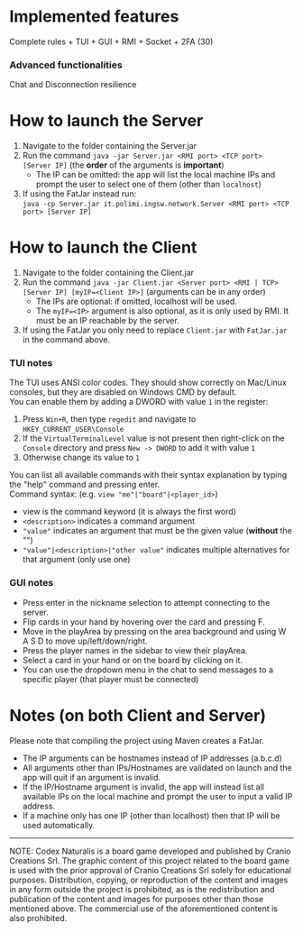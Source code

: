 # Implemented features
Complete rules + TUI + GUI + RMI + Socket + 2FA  (30)

### Advanced functionalities
Chat and Disconnection resilience

# How to launch the Server
1. Navigate to the folder containing the Server.jar
2. Run the command `java -jar Server.jar <RMI port> <TCP port> [Server IP]`  (the **order** of the arguments is **important**)
      - The IP can be omitted: the app will list the local machine IPs and prompt the user to select one of them (other than `localhost`)
3. If using the FatJar instead run: <br> `java -cp Server.jar it.polimi.ingsw.network.Server <RMI port> <TCP port> [Server IP]`

# How to launch the Client
1. Navigate to the folder containing the Client.jar
2. Run the command `java -jar Client.jar <Server port> <RMI | TCP> [Server IP] [myIP=<Client IP>]` (arguments can be in any order) 
      - The IPs are optional: if omitted, localhost will be used. 
      - The `myIP=<IP>` argument is also optional, as it is only used by RMI. It must be an IP reachable by the server.
3. If using the FatJar you only need to replace `Client.jar` with `FatJar.jar` in the command above.

### TUI notes
The TUI uses ANSI color codes. They should show correctly on Mac/Linux consoles, but they are disabled on Windows CMD by default. <br>
You can enable them by adding a DWORD with value `1` in the register: <br>
1. Press `Win+R`, then type `regedit` and navigate to `HKEY_CURRENT_USER\Console`
2. If the `VirtualTerminalLevel` value is not present then right-click on the `Console` directory and press `New -> DWORD` to add it with value `1`
3. Otherwise change its value to `1` 

You can list all available commands with their syntax explanation by typing the "help" command and pressing enter. <br>
Command syntax: (e.g. `view "me"|"board"|<player_id>`)
- view is the command keyword (it is always the first word)
- `<description>` indicates a command argument 
- `"value"` indicates an argument that must be the given value (**without** the "")
- `"value"|<description>|"other value"` indicates multiple alternatives for that argument (only use one)

### GUI notes
- Press enter in the nickname selection to attempt connecting to the server.
- Flip cards in your hand by hovering over the card and pressing F.
- Move in the playArea by pressing on the area background and using W A S D to move up/left/down/right.
- Press the player names in the sidebar to view their playArea.
- Select a card in your hand or on the board by clicking on it.
- You can use the dropdown menu in the chat to send messages to a specific player (that player must be connected)

# Notes (on both Client and Server)
Please note that compiling the project using Maven creates a FatJar.
- The IP arguments can be hostnames instead of IP addresses (a.b.c.d)
- All arguments other than IPs/Hostnames are validated on launch and the app will quit if an argument is invalid.
- If the IP/Hostname argument is invalid, the app will instead list all available IPs on the local machine and prompt the user to input a valid IP address.
- If a machine only has one IP (other than localhost) then that IP will be used automatically.

-----
NOTE: Codex Naturalis is a board game developed and published by Cranio Creations Srl. The graphic content of this project related to the board game is used with the prior approval of Cranio Creations Srl solely for educational purposes. Distribution, copying, or reproduction of the content and images in any form outside the project is prohibited, as is the redistribution and publication of the content and images for purposes other than those mentioned above. The commercial use of the aforementioned content is also prohibited.
